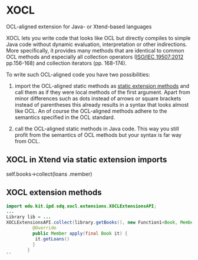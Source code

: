 # XOCL
OCL-aligned extension for Java- or Xtend-based languages

XOCL lets you write code that looks like OCL but directly compiles to simple Java code without dynamic evaluation, interpretation or other indirections. More specifically, it provides many methods that are identical to common OCL methods and especially all collection operators ([ISO/IEC 19507:2012](http://www.omg.org/spec/OCL/ISO/19507/PDF) pp.156-168) and collection iterators (pp. 168-174).

To write such OCL-aligned code you have two possibilities:

1. import the OCL-aligned static methods as [static extension methods](https://eclipse.org/xtend/documentation/202_xtend_classes_members.html#extension-imports) and call them as if they were local methods of the first argument. Apart from minor differences such as dots instead of arrows or square brackets instead of parentheses this already results in a syntax that looks almost like OCL. An of course the OCL-aligned methods adhere to the semantics specified in the OCL standard.

2. call the OCL-aligned static methods in Java code. This way you still profit from the semantics of OCL methods but your syntax is far way from OCL.

## XOCL in Xtend via static extension imports

self.books->collect(loans
.member)

## XOCL extension methods
```java
import edu.kit.ipd.sdq.xocl.extensions.XOCLExtensionsAPI;
...
Library lib = ...
XOCLExtensionsAPI.collect(library.getBooks(), new Function1<Book, Member>() {
          @Override
          public Member apply(final Book it) {
           it.getLoans()
          }
        }
``



